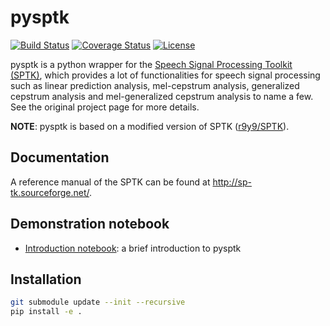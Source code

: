 # pysptk

[![Build Status](https://travis-ci.org/r9y9/pysptk.svg?branch=master)](https://travis-ci.org/r9y9/pysptk)
[![Coverage Status](https://coveralls.io/repos/r9y9/pysptk/badge.svg?branch=master&service=github)](https://coveralls.io/github/r9y9/pysptk?branch=master)
[![License](http://img.shields.io/badge/license-MIT-brightgreen.svg?style=flat)](LICENSE.md)

pysptk is a python wrapper for the [Speech Signal Processing Toolkit (SPTK)](http://sp-tk.sourceforge.net/), which provides a lot of functionalities for speech signal processing such as linear prediction analysis, mel-cepstrum analysis, generalized cepstrum analysis and mel-generalized cepstrum analysis to name a few. See the original project page for more details.


**NOTE**: pysptk is based on a modified version of SPTK ([r9y9/SPTK](https://github.com/r9y9/SPTK)).

## Documentation

A reference manual of the SPTK can be found at http://sp-tk.sourceforge.net/.

## Demonstration notebook

-  [Introduction notebook](http://nbviewer.ipython.org/github/r9y9/pysptk/blob/master/examples/pysptk%20introduction.ipynb): a brief introduction to pysptk

## Installation

```bash
git submodule update --init --recursive
pip install -e .
```
